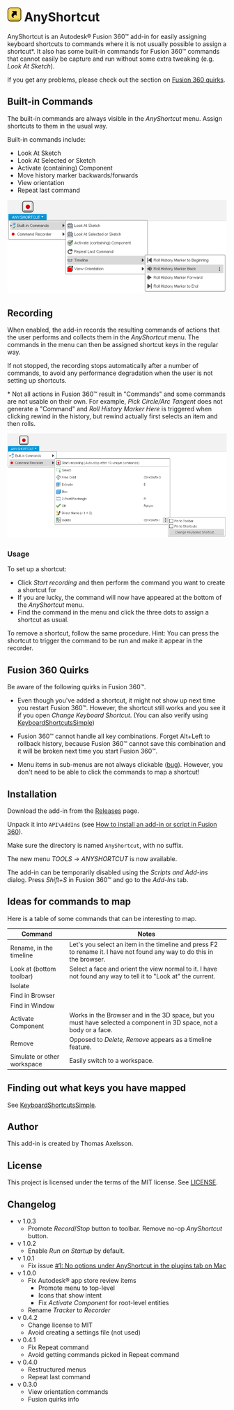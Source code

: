 # ![](resources/anyshortcut/32x32.png) AnyShortcut

AnyShortcut is an Autodesk® Fusion 360™ add-in for easily assigning keyboard shortcuts to commands where it is not usually possible to assign a shortcut*. It also has some built-in commands for Fusion 360™ commands that cannot easily be capture and run without some extra tweaking (e.g. *Look At Sketch*).

If you get any problems, please check out the section on [Fusion 360 quirks](#fusion-360-quirks).

## Built-in Commands

The built-in commands are always visible in the *AnyShortcut* menu. Assign shortcuts to them in the usual way.

Built-in commands include:

 * Look At Sketch
 * Look At Selected or Sketch
 * Activate (containing) Component
 * Move history marker backwards/forwards
 * View orientation
 * Repeat last command

![Screenshot](builtin_screenshot.png)

## Recording

When enabled, the add-in records the resulting commands of actions that the user performs and collects them in the *AnyShortcut* menu. The commands in the menu can then be assigned shortcut keys in the regular way.

If not stopped, the recording stops automatically after a number of commands, to avoid any performance degradation when the user is not setting up shortcuts.

\* Not all actions in Fusion 360™ result in "Commands" and some commands are not usable on their own. For example, *Pick Circle/Arc Tangent* does not generate a "Command" and *Roll History Marker Here* is triggered when clicking rewind in the history, but rewind actually first selects an item and then rolls.

![Screenshot](tracker_screenshot.png)

### Usage

To set up a shortcut:

* Click *Start recording* and then perform the command you want to create a shortcut for
* If you are lucky, the command will now have appeared at the bottom of the *AnyShortcut* menu.
* Find the command in the menu and click the three dots to assign a shortcut as usual.

To remove a shortcut, follow the same procedure. Hint: You can press the shortcut to trigger the command to be run and make it appear in the recorder.

## Fusion 360 Quirks

Be aware of the following quirks in Fusion 360™.

* Even though you've added a shortcut, it might not show up next time you restart Fusion 360™. However, the shortcut still works and you see it if you open *Change Keyboard Shortcut*. (You can also verify using [KeyboardShortcutsSimple](https://github.com/thomasa88/KeyboardShortcutsSimple/blob/master/README.md))

* Fusion 360™ cannot handle all key combinations. Forget Alt+Left to rollback history, because Fusion 360™ cannot save this combination and it will be broken next time you start Fusion 360™.

* Menu items in sub-menus are not always clickable ([bug](https://forums.autodesk.com/t5/fusion-360-api-and-scripts/api-bug-cannot-click-menu-items-in-nested-dropdown/td-p/9669144)). However, you don't need to be able to click the commands to map a shortcut!

## Installation

Download the add-in from the [Releases](https://github.com/thomasa88/AnyShortcut/releases) page.

Unpack it into `API\AddIns` (see [How to install an add-in or script in Fusion 360](https://knowledge.autodesk.com/support/fusion-360/troubleshooting/caas/sfdcarticles/sfdcarticles/How-to-install-an-ADD-IN-and-Script-in-Fusion-360.html)).

Make sure the directory is named `AnyShortcut`, with no suffix.

The new menu *TOOLS* -> *ANYSHORTCUT* is now available.

The add-in can be temporarily disabled using the *Scripts and Add-ins* dialog. Press *Shift+S* in Fusion 360™ and go to the *Add-Ins* tab.

## Ideas for commands to map

Here is a table of some commands that can be interesting to map.

| Command                     | Notes                                                        |
| --------------------------- | ------------------------------------------------------------ |
| Rename, in the timeline     | Let's you select an item in the timeline and press F2 to rename it. I have not found any way to do this in the browser. |
| Look at (bottom toolbar)    | Select a face and orient the view normal to it. I have not found any way to tell it to "Look at" the current. |
| Isolate                     |                                                              |
| Find in Browser             |                                                              |
| Find in Window              |                                                              |
| Activate Component          | Works in the Browser and in the 3D space, but you must have selected a component in 3D space, not a body or a face. |
| Remove                      | Opposed to *Delete,* *Remove* appears as a timeline feature. |
| Simulate or other workspace | Easily switch to a workspace.                                |

## Finding out what keys you have mapped

See [KeyboardShortcutsSimple](https://github.com/thomasa88/KeyboardShortcutsSimple/blob/master/README.md).

## Author

This add-in is created by Thomas Axelsson.

## License

This project is licensed under the terms of the MIT license. See [LICENSE](LICENSE).

## Changelog

* v 1.0.3
  * Promote *Record*/*Stop* button to toolbar. Remove no-op *AnyShortcut* button.
* v 1.0.2
  * Enable *Run on Startup* by default.
* v 1.0.1
  * Fix issue [#1: No options under AnyShortcut in the plugins tab on Mac ](/thomasa88/AnyShortcut/issues/1)
* v 1.0.0
  * Fix Autodesk® app store review items
    * Promote menu to top-level
    * Icons that show intent
    * Fix *Activate Component* for root-level entities
  * Rename *Tracker* to *Recorder*
* v 0.4.2
  * Change license to MIT
  * Avoid creating a settings file (not used)
* v 0.4.1
  * Fix Repeat command
  * Avoid getting commands picked in Repeat command
* v 0.4.0
  * Restructured menus
  * Repeat last command
* v 0.3.0
  * View orientation commands
  * Fusion quirks info

